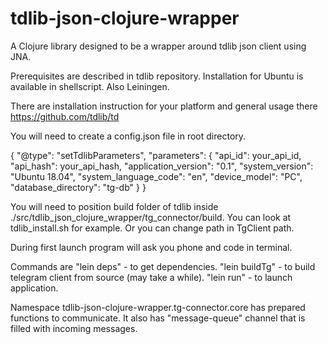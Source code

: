 # tdlib-json-clojure-wrapper

A Clojure library designed to be a wrapper around tdlib json client using JNA.

Prerequisites are described in tdlib repository. Installation for Ubuntu is available in shellscript.
Also Leiningen.

There are installation instruction for your platform and general usage there https://github.com/tdlib/td

You will need to create a config.json file in root directory.

{
  "@type": "setTdlibParameters",
  "parameters": {
    "api_id": your_api_id,
    "api_hash": your_api_hash,
    "application_version": "0.1",
    "system_version": "Ubuntu 18.04",
    "system_language_code": "en",
    "device_model": "PC",
    "database_directory": "tg-db"
  }
}

You will need to position build folder of tdlib inside
./src/tdlib_json_clojure_wrapper/tg_connector/build. You can look at tdlib_install.sh for example.
Or you can change path in TgClient path.

During first launch program will ask you phone and code in terminal.

Commands are
"lein deps" - to get dependencies.
"lein buildTg" - to build telegram client from source (may take a while).
"lein run" - to launch application.


Namespace tdlib-json-clojure-wrapper.tg-connector.core has prepared functions to communicate.
It also has "message-queue" channel that is filled with incoming messages.
